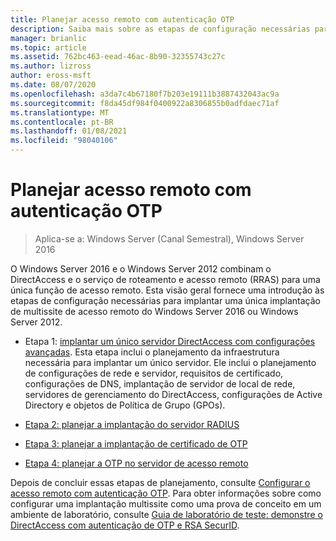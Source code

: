 ```yaml
---
title: Planejar acesso remoto com autenticação OTP
description: Saiba mais sobre as etapas de configuração necessárias para implantar uma implantação de multissite de acesso remoto do Windows Server 2016 ou Windows Server 2012.
manager: brianlic
ms.topic: article
ms.assetid: 762bc463-eead-46ac-8b90-32355743c27c
ms.author: lizross
author: eross-msft
ms.date: 08/07/2020
ms.openlocfilehash: a3da7c4b67180f7b203e19111b3887432043ac9a
ms.sourcegitcommit: f8da45df984f0400922a8306855b0adfdaec71af
ms.translationtype: MT
ms.contentlocale: pt-BR
ms.lasthandoff: 01/08/2021
ms.locfileid: "98040106"
---
```

# <a name="plan-remote-access-with-otp-authentication"></a>Planejar acesso remoto com autenticação OTP

>Aplica-se a: Windows Server (Canal Semestral), Windows Server 2016

 O Windows Server 2016 e o Windows Server 2012 combinam o DirectAccess e o serviço de roteamento e acesso remoto (RRAS) para uma única função de acesso remoto. Esta visão geral fornece uma introdução às etapas de configuração necessárias para implantar uma única implantação de multissite de acesso remoto do Windows Server 2016 ou Windows Server 2012.


-  Etapa 1: [implantar um único servidor DirectAccess com configurações avançadas](../../../directaccess/single-server-advanced/deploy-a-single-directaccess-server-with-advanced-settings.md). Esta etapa inclui o planejamento da infraestrutura necessária para implantar um único servidor. Ele inclui o planejamento de configurações de rede e servidor, requisitos de certificado, configurações de DNS, implantação de servidor de local de rede, servidores de gerenciamento do DirectAccess, configurações de Active Directory e objetos de Política de Grupo (GPOs).

-   [Etapa 2: planejar a implantação do servidor RADIUS](Step-2-Plan-the-RADIUS-Server-Deployment.md)

-   [Etapa 3: planejar a implantação de certificado de OTP](Step-3-Plan-OTP-Certificate-Deployment.md)

-   [Etapa 4: planejar a OTP no servidor de acesso remoto](Step-4-Plan-for-OTP-on-the-Remote-Access-Server.md)

Depois de concluir essas etapas de planejamento, consulte [Configurar o acesso remoto com autenticação OTP](../configure/configure-ra-with-otp-authentication.md). Para obter informações sobre como configurar uma implantação multissite como uma prova de conceito em um ambiente de laboratório, consulte [Guia de laboratório de teste: demonstre o DirectAccess com autenticação de OTP e RSA SecurID](../../../directaccess/tlg-otp-securid/test-lab-guide-demonstrate-directaccess-with-otp-authentication-and-rsa-securid.md).

